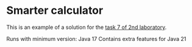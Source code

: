 # Smarter calculator

This is an example of a solution for the [task 7 of 2nd laboratory](https://teaching.blsalin.dev/pao/laborator%202).

Runs with minimum version: Java 17
Contains extra features for Java 21
